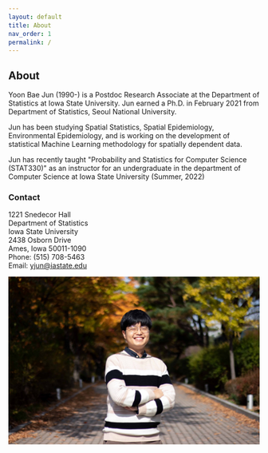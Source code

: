 ```yaml
---
layout: default
title: About
nav_order: 1
permalink: /
---
```


## About

Yoon Bae Jun (1990-) is a Postdoc Research Associate at the Department of Statistics at Iowa State University. Jun earned a Ph.D. in February 2021 from Department of Statistics, Seoul National University.

Jun has been studying Spatial Statistics, Spatial Epidemiology, Environmental Epidemiology, and is working on the development of statistical Machine Learning methodology for spatially dependent data.

Jun has recently taught "Probability and Statistics for Computer Science (STAT330)" as an instructor for an undergraduate in the department of Computer Science at Iowa State University (Summer, 2022)


### Contact

1221 Snedecor Hall \
Department of Statistics\
Iowa State University\
2438 Osborn Drive\
Ames, Iowa 50011-1090\
Phone: (515) 708-5463\
Email: yjun@iastate.edu

![](me.jpeg)
